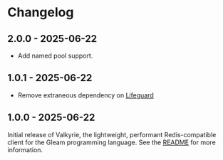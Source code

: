 # Changelog

## 2.0.0 - 2025-06-22

- Add named pool support.

## 1.0.1 - 2025-06-22

- Remove extraneous dependency on [Lifeguard](https://github.com/Pevensie/lifeguard)

## 1.0.0 - 2025-06-22

Initial release of Valkyrie, the lightweight, performant Redis-compatible client for
the Gleam programming language. See the [README](https://github.com/Pevensie/valkyrie)
for more information.
